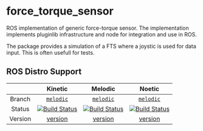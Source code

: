 # force_torque_sensor

ROS implementation of generic force-torque sensor. The implementation implements pluginlib infrastructure and node for integration and use in ROS.

The package provides a simulation of a FTS where a joystic is used for data input. This is often usefull for tests.

## ROS Distro Support

|         | Kinetic | Melodic | Noetic |
|:-------:|:-------:|:-------:|:------:|
| Branch  | [`melodic`](https://github.com/KITrobotics/force_torque_sensor/tree/melodic) | [`melodic`](https://github.com/KITrobotics/force_torque_sensor/tree/melodic) | [`melodic`](https://github.com/KITrobotics/force_torque_sensor/tree/melodic) |
| Status  | [![Build Status](https://travis-ci.org/KITrobotics/force_torque_sensor.svg?branch=melodic)](https://travis-ci.org/KITrobotics/force_torque_sensor) | [![Build Status](https://travis-ci.org/KITrobotics/force_torque_sensor.svg?branch=melodic)](https://travis-ci.org/KITrobotics/force_torque_sensor) | [![Build Status](https://travis-ci.org/KITrobotics/force_torque_sensor.svg?branch=melodic)](https://travis-ci.org/KITrobotics/force_torque_sensor) |
| Version | [version](http://repositories.ros.org/status_page/ros_kinetic_default.html?q=force_torque_sensor) | [version](http://repositories.ros.org/status_page/ros_melodic_default.html?q=force_torque_sensor) | [version](http://repositories.ros.org/status_page/ros_noetic_default.html?q=force_torque_sensor) |
